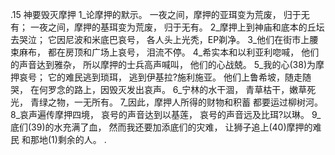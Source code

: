 .15 
神要毁灭摩押 
1_论摩押的默示。 
一夜之间，摩押的亚珥变为荒废， 
归于无有； 
一夜之间，摩押的基珥变为荒废， 
归于无有。 
2_摩押上到神庙和底本的丘坛去哭泣； 
它因尼波和米底巴哀号， 
各人头上光秃，EP剃净。 
3_他们在街市上腰束麻布， 
都在房顶和广场上哀号， 
泪流不停。 
4_希实本和以利亚利唿喊， 
他们的声音达到雅杂， 
所以摩押的士兵高声喊叫， 
他们的心战兢。 
5_我的心(38)为摩押哀号； 
它的难民逃到琐珥， 
逃到伊基拉?施利施亚。 
他们上鲁希坡，随走随哭， 
在何罗念的路上，因毁灭发出哀声。 
6_宁林的水干涸， 
青草枯干，嫩草死光， 
青绿之物，一无所有。 
7_因此，摩押人所得的财物和积蓄 
都要运过柳树河。 
8_哀声遍传摩押四境， 
哀号的声音达到以基莲， 
哀号的声音远及比珥?以琳。 
9_底们(39)的水充满了血， 
然而我还要加添底们的灾难， 
让狮子追上(40)摩押的难民 
和那地(1)剩余的人。 
.